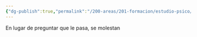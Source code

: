 ```yaml
---
{"dg-publish":true,"permalink":"/200-areas/201-formacion/estudio-psico/invalidacion-emocional/","dgPassFrontmatter":true}
---
```


En lugar de preguntar que le pasa, se molestan